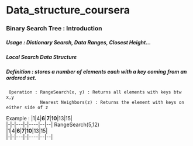 # Data_structure_coursera
### Binary Search Tree : Introduction 
##### Usage : Dictionary Search, Data Ranges, Closest Height...
##### Local Search Data Structure  
##### Definition : stores a number of elements each with a key coming from an ordered set. 
     Operation : RangeSearch(x, y) : Returns all elements with keys btw x,y
                 Nearest Neighbors(z) : Returns the element with keys on either side of z
Example : |1|4|**6**|**7**|**10**|13|15|  
          |-|-|---|-|----|--|--|
RangeSearch(5,12)  
|1|4|**6**|**7**|**10**|13|15|  
|-|-|---|-|----|--|--|
